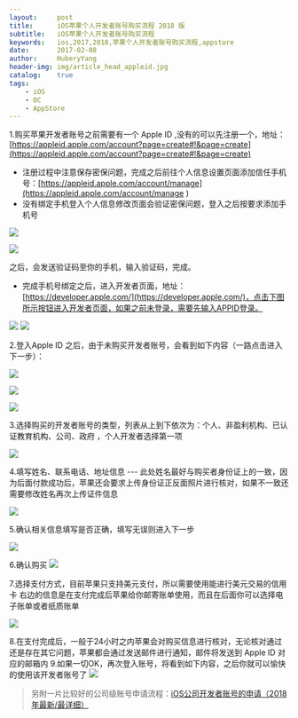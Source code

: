 ```yaml
--- 
layout:     post                      
title:      iOS苹果个人开发者账号购买流程 2018 版
subtitle:   iOS苹果个人开发者账号购买流程
keywords:   ios,2017,2018,苹果个人开发者账号购买流程,appstore
date:       2017-02-08               
author:     HuberyYang                
header-img: img/article_head_appleid.jpg
catalog:    true                     
tags:                             
    - iOS
    - OC
    - AppStore
---
```


1.购买苹果开发者账号之前需要有一个 Apple ID ,没有的可以先注册一个，地址：[https://appleid.apple.com/account?page=create#!&page=create](https://appleid.apple.com/account?page=create#!&page=create) 

- 注册过程中注意保存密保问题，完成之后前往个人信息设置页面添加信任手机号：[https://appleid.apple.com/account/manage](https://appleid.apple.com/account/manage ) 
- 没有绑定手机登入个人信息修改页面会验证密保问题，登入之后按要求添加手机号

![](https://ws4.sinaimg.cn/large/006tNc79ly1fq7dtbjr03j31kw162gsj.jpg)

![](https://ws2.sinaimg.cn/large/006tNc79ly1fq7e001itzj318q0umjwx.jpg)

之后，会发送验证码至你的手机，输入验证码，完成。

- 完成手机号绑定之后，进入开发者页面，地址：[https://developer.apple.com/](https://developer.apple.com/)，点击下图所示按钮进入开发者页面，如果之前未登录，需要先输入APPID登录。

![](http://upload-images.jianshu.io/upload_images/2475558-b23eb5583991f2a1?imageMogr2/auto-orient/strip%7CimageView2/2/w/1240)
![](http://upload-images.jianshu.io/upload_images/2475558-84106671dab96556?imageMogr2/auto-orient/strip%7CimageView2/2/w/1240)

2.登入Apple ID 之后，由于未购买开发者账号，会看到如下内容（一路点击进入下一步）：

![](http://upload-images.jianshu.io/upload_images/2475558-d4da6fa3157f7f48?imageMogr2/auto-orient/strip%7CimageView2/2/w/1240)

![](http://upload-images.jianshu.io/upload_images/2475558-88d21d21e6d94ffa?imageMogr2/auto-orient/strip%7CimageView2/2/w/1240)

![](http://upload-images.jianshu.io/upload_images/2475558-8c3914a526f17fa1?imageMogr2/auto-orient/strip%7CimageView2/2/w/1240)

3.选择购买的开发者账号的类型，列表从上到下依次为：个人、非盈利机构、已认证教育机构、公司、政府  ，个人开发者选择第一项

![](https://ws3.sinaimg.cn/large/006tNc79ly1fq7e2c6rovj31kw13mtg4.jpg)

4.填写姓名、联系电话、地址信息 --- 此处姓名最好与购买者身份证上的一致，因为后面付款成功后，苹果还会要求上传身份证正反面照片进行核对，如果不一致还需要修改姓名再次上传证件信息

![](http://upload-images.jianshu.io/upload_images/2475558-7f4669e58f1df965?imageMogr2/auto-orient/strip%7CimageView2/2/w/1240)

5.确认相关信息填写是否正确，填写无误则进入下一步

![](http://upload-images.jianshu.io/upload_images/2475558-7d929bacf8a832e1?imageMogr2/auto-orient/strip%7CimageView2/2/w/1240)

6.确认购买
![](http://upload-images.jianshu.io/upload_images/2475558-e311ee2323ec72f8?imageMogr2/auto-orient/strip%7CimageView2/2/w/1240)

7.选择支付方式，目前苹果只支持美元支付，所以需要使用能进行美元交易的信用卡
右边的信息是在支付完成后苹果给你邮寄账单使用，而且在后面你可以选择电子账单或者纸质账单

![](http://upload-images.jianshu.io/upload_images/2475558-7ed02cd43aa837fe?imageMogr2/auto-orient/strip%7CimageView2/2/w/1240)

8.在支付完成后，一般于24小时之内苹果会对购买信息进行核对，无论核对通过还是存在其它问题，苹果都会通过发送邮件进行通知，邮件将发送到 Apple ID 对应的邮箱内
9.如果一切OK，再次登入账号，将看到如下内容，之后你就可以愉快的使用该开发者账号了
![](http://upload-images.jianshu.io/upload_images/2475558-b00887d512a128ad?imageMogr2/auto-orient/strip%7CimageView2/2/w/1240)

> 另附一片比较好的公司级账号申请流程：[iOS公司开发者账号的申请（2018年最新/最详细）](https://www.jianshu.com/p/9717b4924e79?from=singlemessage)


